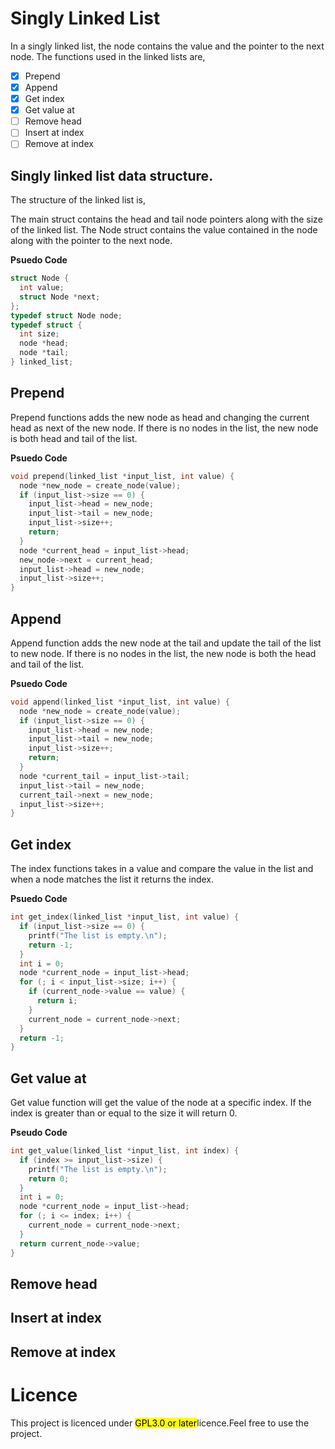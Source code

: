 # Singly Linked List
In a singly linked list, the node contains the value and the pointer to the next node. The functions used in the linked lists are,

- [x] Prepend
- [x] Append
- [x] Get index
- [x] Get value at
- [ ] Remove head
- [ ] Insert at index
- [ ] Remove at index

## Singly linked list data structure.
The structure of the linked list is,

The main struct contains the head and tail node pointers along with the size of the linked list. The Node struct contains the value contained in the node along with the pointer
to the next node.

__Psuedo Code__
```c
struct Node {
  int value;
  struct Node *next;
};
typedef struct Node node;
typedef struct {
  int size;
  node *head;
  node *tail;
} linked_list;
```
## Prepend
Prepend functions adds the new node as head and changing the current head as next of the new node. If there is no nodes in the list, the new node is both head and tail of the list.

__Psuedo Code__
```c
void prepend(linked_list *input_list, int value) {
  node *new_node = create_node(value);
  if (input_list->size == 0) {
    input_list->head = new_node;
    input_list->tail = new_node;
    input_list->size++;
    return;
  }
  node *current_head = input_list->head;
  new_node->next = current_head;
  input_list->head = new_node;
  input_list->size++;
}
```
## Append
Append function adds the new node at the tail and update the tail of the list to new node. If there is no nodes in the list, the new node is both the head and tail of the list.

__Psuedo Code__
```c
void append(linked_list *input_list, int value) {
  node *new_node = create_node(value);
  if (input_list->size == 0) {
    input_list->head = new_node;
    input_list->tail = new_node;
    input_list->size++;
    return;
  }
  node *current_tail = input_list->tail;
  input_list->tail = new_node;
  current_tail->next = new_node;
  input_list->size++;
}
```
## Get index
The index functions takes in a value and compare the value in the list and when a node matches the list it returns the index.

__Psuedo Code__
```c
int get_index(linked_list *input_list, int value) {
  if (input_list->size == 0) {
    printf("The list is empty.\n");
    return -1;
  }
  int i = 0;
  node *current_node = input_list->head;
  for (; i < input_list->size; i++) {
    if (current_node->value == value) {
      return i;
    }
    current_node = current_node->next;
  }
  return -1;
}
```
## Get value at
Get value function will get the value of the node at a specific index. If the index is greater than or equal to the size it will return 0.

__Pseudo Code__
```c
int get_value(linked_list *input_list, int index) {
  if (index >= input_list->size) {
    printf("The list is empty.\n");
    return 0;
  }
  int i = 0;
  node *current_node = input_list->head;
  for (; i <= index; i++) {
    current_node = current_node->next;
  }
  return current_node->value;
}
```
## Remove head
## Insert at index
## Remove at index
# Licence
This project is licenced under <mark>GPL3.0 or later</mark>licence.Feel free to use the project.
